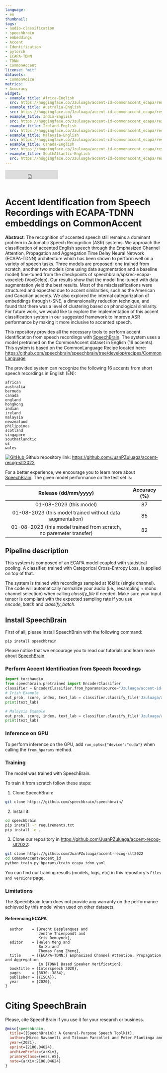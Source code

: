 ```yaml
---
language:
- en
thumbnail:
tags:
- audio-classification
- speechbrain
- embeddings
- Accent
- Identification
- pytorch
- ECAPA-TDNN
- TDNN
- CommonAccent
license: "mit"
datasets:
- CommonVoice
metrics:
- Accuracy
widget:
- example_title: Africa-English
  src: https://huggingface.co/Jzuluaga/accent-id-commonaccent_ecapa/resolve/main/data/african_1.wav
- example_title: Australia-English
  src: https://huggingface.co/Jzuluaga/accent-id-commonaccent_ecapa/resolve/main/data/australia_1.wav
- example_title: India-English
  src: https://huggingface.co/Jzuluaga/accent-id-commonaccent_ecapa/resolve/main/data/indian_1.wav
- example_title: Ireland-English
  src: https://huggingface.co/Jzuluaga/accent-id-commonaccent_ecapa/resolve/main/data/ireland_1.wav
- example_title: Malaysia-English
  src: https://huggingface.co/Jzuluaga/accent-id-commonaccent_ecapa/resolve/main/data/malaysia_1.wav
- example_title: Canada-English
  src: https://huggingface.co/Jzuluaga/accent-id-commonaccent_ecapa/resolve/main/data/canada_1.wav
- example_title: SouthAtlantic-English
  src: https://huggingface.co/Jzuluaga/accent-id-commonaccent_ecapa/resolve/main/data/southatlantic_1.wav
---
```



<iframe src="https://ghbtns.com/github-btn.html?user=speechbrain&repo=speechbrain&type=star&count=true&size=large&v=2" frameborder="0" scrolling="0" width="170" height="30" title="GitHub"></iframe>
<br/><br/>

# Accent Identification from Speech Recordings with ECAPA-TDNN embeddings on CommonAccent


**Abstract**: The recognition of accented speech still remains a dominant problem in Automatic Speech Recognition (ASR) systems. We approach the classification of accented English speech through the Emphasized Channel Attention, Propagation and Aggregation Time Delay Neural Network (ECAPA-TDNN) architecture which has been shown to perform well on a variety of speech tasks. Three models are proposed: one trained from scratch, another two models (one using data augmentation and a baseline model) fine-tuned from the checkpoints of speechbrain/spkrec-ecapa-voxceleb (VoxCeleb). Our results show that the model fine-tuned with data augmentation yield the best results. Most of the misclassifications were structured and expected due to accent similarities, such as the American and Canadian accents. We also explored the internal categorization of embeddings through t-SNE, a dimensionality reduction technique, and found that there was a level of clustering based on phonological similarity. For future work, we would like to explore the implementation of this accent classification system in our suggested framework to improve ASR performance by making it more inclusive to accented speech. 


This repository provides all the necessary tools to perform accent identification from speech recordings with [SpeechBrain](https://github.com/speechbrain/speechbrain).
The system uses a model pretrained on the CommonAccent dataset in English (16 accents). This system is based on the CommonLanguage Recipe located here: https://github.com/speechbrain/speechbrain/tree/develop/recipes/CommonLanguage


The provided system can recognize the following 16 accents from short speech recordings in English (EN):

```
african
australia
bermuda
canada
england
hongkong
indian
ireland
malaysia
newzealand
philippines
scotland
singapore
southatlandtic
us
wales
```

<a href="https://github.com/JuanPZuluaga/accent-recog-slt2022"> <img alt="GitHub" src="https://img.shields.io/badge/GitHub-Open%20source-green"> </a> Github repository link: https://github.com/JuanPZuluaga/accent-recog-slt2022


For a better experience, we encourage you to learn more about
[SpeechBrain](https://speechbrain.github.io). The given model performance on the test set is:

| Release (dd/mm/yyyy) | Accuracy (%)
|:-------------:|:--------------:|
| 01-08-2023 (this model) | 87 | 
| 01-08-2023 (this model trained without data augmentation) | 85 | 
| 01-08-2023 (this model trained from scratch, no paremeter transfer) | 82 | 


## Pipeline description
This system is composed of an ECAPA model coupled with statistical pooling. A classifier, trained with Categorical Cross-Entropy Loss, is applied on top of that.

The system is trained with recordings sampled at 16kHz (single channel).
The code will automatically normalize your audio (i.e., resampling + mono channel selection) when calling *classify_file* if needed. Make sure your input tensor is compliant with the expected sampling rate if you use *encode_batch* and *classify_batch*.

## Install SpeechBrain

First of all, please install SpeechBrain with the following command:

```
pip install speechbrain
```

Please notice that we encourage you to read our tutorials and learn more about
[SpeechBrain](https://speechbrain.github.io).

### Perform Accent Identification from Speech Recordings

```python
import torchaudio
from speechbrain.pretrained import EncoderClassifier
classifier = EncoderClassifier.from_hparams(source="Jzuluaga/accent-id-commonaccent_ecapa", savedir="pretrained_models/accent-id-commonaccent_ecapa")
# Irish Example
out_prob, score, index, text_lab = classifier.classify_file('Jzuluaga/accent-id-commonaccent_ecapa/data/ireland_1.wav')
print(text_lab)

# Malaysia Example
out_prob, score, index, text_lab = classifier.classify_file('Jzuluaga/accent-id-commonaccent_ecapa/data/malaysia_1.wav')
print(text_lab)
```

### Inference on GPU
To perform inference on the GPU, add  `run_opts={"device":"cuda"}`  when calling the `from_hparams` method.

### Training

The model was trained with SpeechBrain.

To train it from scratch follow these steps:

1. Clone SpeechBrain:
```bash
git clone https://github.com/speechbrain/speechbrain/
```

2. Install it:
```bash
cd speechbrain
pip install -r requirements.txt
pip install -e .
```

3. Clone our repository in https://github.com/JuanPZuluaga/accent-recog-slt2022:

```bash
git clone https://github.com/JuanPZuluaga/accent-recog-slt2022
cd CommonAccent/accent_id
python train.py hparams/train_ecapa_tdnn.yaml
```

You can find our training results (models, logs, etc) in this repository's `Files and versions` page.

### Limitations
The SpeechBrain team does not provide any warranty on the performance achieved by this model when used on other datasets.

#### Referencing ECAPA

```@inproceedings{DBLP:conf/interspeech/DesplanquesTD20,
  author    = {Brecht Desplanques and
               Jenthe Thienpondt and
               Kris Demuynck},
  editor    = {Helen Meng and
               Bo Xu and
               Thomas Fang Zheng},
  title     = {{ECAPA-TDNN:} Emphasized Channel Attention, Propagation and Aggregation
               in {TDNN} Based Speaker Verification},
  booktitle = {Interspeech 2020},
  pages     = {3830--3834},
  publisher = {{ISCA}},
  year      = {2020},
}
```


# **Citing SpeechBrain**
Please, cite SpeechBrain if you use it for your research or business.


```bibtex
@misc{speechbrain,
  title={{SpeechBrain}: A General-Purpose Speech Toolkit},
  author={Mirco Ravanelli and Titouan Parcollet and Peter Plantinga and Aku Rouhe and Samuele Cornell and Loren Lugosch and Cem Subakan and Nauman Dawalatabad and Abdelwahab Heba and Jianyuan Zhong and Ju-Chieh Chou and Sung-Lin Yeh and Szu-Wei Fu and Chien-Feng Liao and Elena Rastorgueva and François Grondin and William Aris and Hwidong Na and Yan Gao and Renato De Mori and Yoshua Bengio},
  year={2021},
  eprint={2106.04624},
  archivePrefix={arXiv},
  primaryClass={eess.AS},
  note={arXiv:2106.04624}
}
```